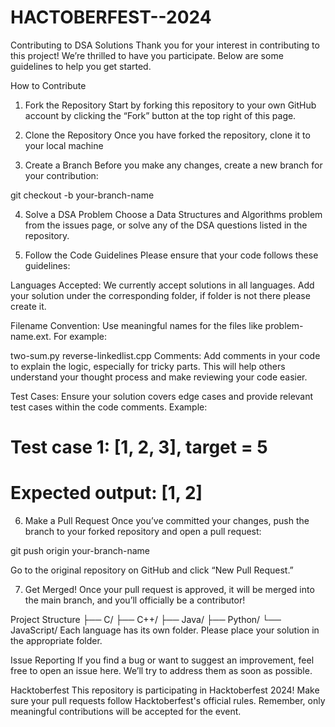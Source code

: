 # HACTOBERFEST--2024
Contributing to DSA Solutions
Thank you for your interest in contributing to this project! We’re thrilled to have you participate. Below are some guidelines to help you get started.

How to Contribute
1. Fork the Repository
Start by forking this repository to your own GitHub account by clicking the “Fork” button at the top right of this page.

2. Clone the Repository
Once you have forked the repository, clone it to your local machine

3. Create a Branch
Before you make any changes, create a new branch for your contribution:

git checkout -b your-branch-name

4. Solve a DSA Problem
Choose a Data Structures and Algorithms problem from the issues page, or solve any of the DSA questions listed in the repository.

5. Follow the Code Guidelines
Please ensure that your code follows these guidelines:

Languages Accepted:
We currently accept solutions in all languages. Add your solution under the corresponding folder, if folder is not there please create it.

Filename Convention:
Use meaningful names for the files like problem-name.ext. For example:

two-sum.py
reverse-linkedlist.cpp
Comments:
Add comments in your code to explain the logic, especially for tricky parts. This will help others understand your thought process and make reviewing your code easier.

Test Cases:
Ensure your solution covers edge cases and provide relevant test cases within the code comments. Example:

# Test case 1: [1, 2, 3], target = 5
# Expected output: [1, 2]
6. Make a Pull Request
Once you’ve committed your changes, push the branch to your forked repository and open a pull request:

git push origin your-branch-name

Go to the original repository on GitHub and click “New Pull Request.”

7. Get Merged!
Once your pull request is approved, it will be merged into the main branch, and you’ll officially be a contributor!

Project Structure
 ├── C/
 ├── C++/
 ├── Java/
 ├── Python/
 └── JavaScript/
Each language has its own folder. Please place your solution in the appropriate folder.

Issue Reporting
If you find a bug or want to suggest an improvement, feel free to open an issue here. We’ll try to address them as soon as possible.

Hacktoberfest
This repository is participating in Hacktoberfest 2024! Make sure your pull requests follow Hacktoberfest's official rules. Remember, only meaningful contributions will be accepted for the event.
